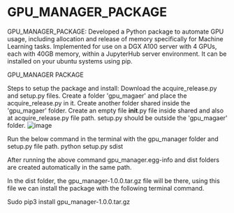 # GPU_MANAGER_PACKAGE
GPU_MANAGER_PACKAGE: Developed a Python package to automate GPU usage, including allocation and release of memory specifically for Machine Learning tasks. Implemented for use on a DGX A100 server with 4 GPUs, each with 40GB memory, within a JupyterHub server environment. It can be installed on your ubuntu systems using pip.

GPU_MANAGER PACKAGE

Steps to setup the package and install:
Download the acquire_release.py and setup.py files.
Create a folder 'gpu_magaer' and place the acquire_release.py in it. Create another folder shared inside the 'gpu_magaer' folder. Create an empty file __init__.py file inside shared and also at acquire_release.py file path. setup.py should be outside the 'gpu_magaer' folder.
![image](https://github.com/Nethramudhiraj/GPU_MANAGER_PACKAGE/assets/78190131/95890ea2-b32e-4772-8d64-5ba563569d64)


Run the below command in the terminal with the gpu_manager folder and setup.py file path.
 python setup.py sdist
 
After running the above command gpu_manager.egg-info and dist folders are created automatically in the same path.

In the dist folder, the gpu_manager-1.0.0.tar.gz file will be there, using this file we can install the package with the following terminal command. 

Sudo pip3 install gpu_manager-1.0.0.tar.gz

